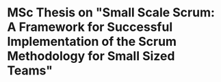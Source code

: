 # MSc Thesis on "Small Scale Scrum: A Framework for Successful Implementation of the Scrum Methodology for Small Sized Teams"

